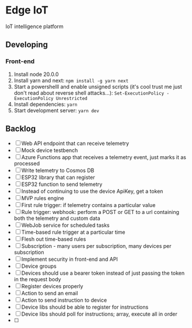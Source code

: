 # Edge IoT
IoT intelligence platform

## Developing

### Front-end
1. Install node 20.0.0
2. Install yarn and next: `npm install -g yarn next`
3. Start a powershelll and enable unsigned scripts (it's cool trust me just don't read about reverse shell attacks...): `Set-ExecutionPolicy -ExecutionPolicy Unrestricted`
4. Install dependencies: `yarn`
5. Start development server: `yarn dev`

## Backlog
- [ ] Web API endpoint that can receive telemetry
- [ ] Mock device testbench
- [ ] Azure Functions app that receives a telemetry event, just marks it as processed
- [ ] Write telemetry to Cosmos DB
- [ ] ESP32 library that can register
- [ ] ESP32 function to send telemetry
- [ ] Instead of continuing to use the device ApiKey, get a token
- [ ] MVP rules engine
- [ ] First rule trigger: if telemetry contains a particular value
- [ ] Rule trigger: webhook: perform a POST or GET to a url containing both the telemetry and custom data
- [ ] WebJob service for scheduled tasks
- [ ] Time-based rule trigger at a particular time
- [ ] Flesh out time-based rules
- [ ] Subscription - many users per subscription, many devices per subscription
- [ ] Implement security in front-end and API
- [ ] Device groups
- [ ] Devices should use a bearer token instead of just passing the token in the request body
- [ ] Register devices properly
- [ ] Action to send an email
- [ ] Action to send instruction to device
- [ ] Device libs should be able to register for instructions
- [ ] Device libs should poll for instructions; array, execute all in order
- [ ] 